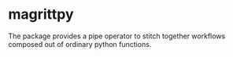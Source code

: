 # magrittpy
The package provides a pipe operator to stitch together workflows composed out of ordinary python functions.
